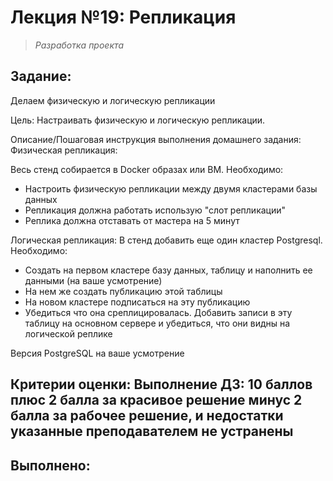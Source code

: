 # **Лекция №19: Репликация**
> _Разработка проекта_

## **Задание:**
Делаем физическую и логическую репликации

Цель:
Настраивать физическую и логическую репликации.


Описание/Пошаговая инструкция выполнения домашнего задания:
Физическая репликация:

Весь стенд собирается в Docker образах или ВМ. Необходимо:

- Настроить физическую репликации между двумя кластерами базы данных
- Репликация должна работать использую "слот репликации"
- Реплика должна отставать от мастера на 5 минут

Логическая репликация:
В стенд добавить еще один кластер Postgresql. Необходимо:
- Создать на первом кластере базу данных, таблицу и наполнить ее данными (на ваше усмотрение)
- На нем же создать публикацию этой таблицы
- На новом кластере подписаться на эту публикацию
- Убедиться что она среплицировалась. Добавить записи в эту таблицу на основном сервере и убедиться, что они видны на логической реплике

Версия PostgreSQL на ваше усмотрение

Критерии оценки:
Выполнение ДЗ: 10 баллов
плюс 2 балла за красивое решение
минус 2 балла за рабочее решение, и недостатки указанные преподавателем не устранены
---

## **Выполнено:**
